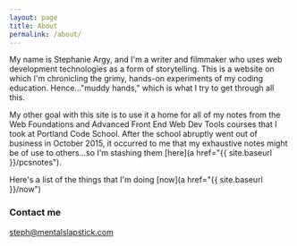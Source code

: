 ```yaml
---
layout: page
title: About
permalink: /about/
---
```


My name is Stephanie Argy, and I'm a writer and filmmaker who uses web development technologies as a form of storytelling. This is a website on which I'm chronicling the grimy, hands-on experiments of my coding education. Hence..."muddy hands," which is what I try to get through all this. 

My other goal with this site is to use it a home for all of my notes from the Web Foundations and Advanced Front End Web Dev Tools courses that I took at Portland Code School. After the school abruptly went out of business in October 2015, it occurred to me that my exhaustive notes might be of use to others...so I'm stashing them [here](a href="{{ site.baseurl }}/pcsnotes").

Here's a list of the things that I'm doing [now](a href="{{ site.baseurl }}/now")

### Contact me

[steph@mentalslapstick.com](mailto:steph@mentalslapstick.com)
